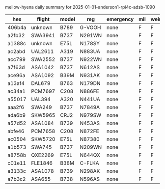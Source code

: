 mellow-hyena daily summary for 2025-01-01-anderson1-rpi4c-adsb-1090

|hex|flight|model|reg|emergency|mil|weirdo|
|--|--|--|--|--|--|--|
|406b4a|unknown|B789|G-VOOH|none|F|F|
|a2fb32|SWA3941|B737|N291WN|none|F|F|
|a1388c|unknown|E75L|N178SY|none|F|F|
|ac2abd|UAL2611|A319|N883UA|none|F|F|
|acc799|SWA2552|B737|N922WN|none|F|F|
|a7f63d|ASA1042|B737|N612AS|none|F|F|
|ace96a|ASA1092|B39M|N931AK|none|F|F|
|a13af4|DAL679|B763|N179DN|none|F|F|
|ac34a1|PCM7697|C208|N886FE|none|F|F|
|a55017|UAL394|A320|N441UA|none|F|F|
|aaa2f6|SWA249|B737|N7849A|none|F|F|
|ada6b9|SKW5965|CRJ2|N979SW|none|F|F|
|a57d52|ASA1084|B739|N453AS|none|F|F|
|abfe46|PCM7658|C208|N872FE|none|F|F|
|ac0504|SKW5720|E75L|N87380|none|F|F|
|a1b573|SWA745|B737|N209WN|none|F|F|
|a8758b|QXE2269|E75L|N644QX|none|F|F|
|c01e11|FLE1846|B38M|C-FLKA|none|F|F|
|a3133c|ASA1078|B739|N298AK|none|F|F|
|a7b3c2|ASA655|B738|N596AS|none|F|F|
